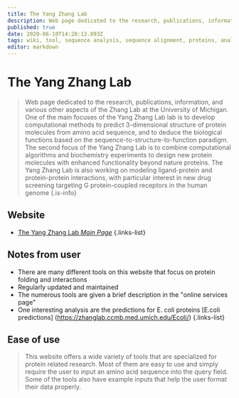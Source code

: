 ```yaml
---
title: The Yang Zhang Lab
description: Web page dedicated to the research, publications, information, and various other aspects of the Zhang Lab at the University of Michigan.
published: true
date: 2020-06-10T14:28:13.893Z
tags: wiki, tool, sequence analysis, sequence alignment, proteins, analysis tools, structural alignment, structural analysis, toolbox
editor: markdown
---
```


# The Yang Zhang Lab

> Web page dedicated to the research, publications, information, and various other aspects of the Zhang Lab at the University of Michigan. One of the main focuses of the Yang Zhang Lab lab is to develop computational methods to predict 3-dimensional structure of protein molecules from amino acid sequence, and to deduce the biological functions based on the sequence-to-structure-to-function paradigm. The second focus of the Yang Zhang Lab is to combine computational algorithms and biochemistry experiments to design new protein molecules with enhanced functionality beyond nature proteins. The Yang Zhang Lab is also working on modeling ligand-protein and protein-protein interactions, with particular interest in new drug screening targeting G protein-coupled receptors in the human genome
{.is-info}

## Website

- [The Yang Zhang Lab *Main Page*](https://zhanglab.ccmb.med.umich.edu/)
{.links-list}

## Notes from user
- There are many different tools on this website that focus on protein folding and interactions
- Regularly updated and maintained
- The numerous tools are given a brief description in the "online services page"
- One interesting analysis are the predictions for E. coli proteins [E.coli predictions] (https://zhanglab.ccmb.med.umich.edu/Ecoli/)
{.links-list}

## Ease of use
> This website offers a wide variety of tools that are specialized for protein related research. Most of them are easy to use and simply require the user to input an amino acid sequence into the query field. Some of the tools also have example inputs that help the user format their data properly.




